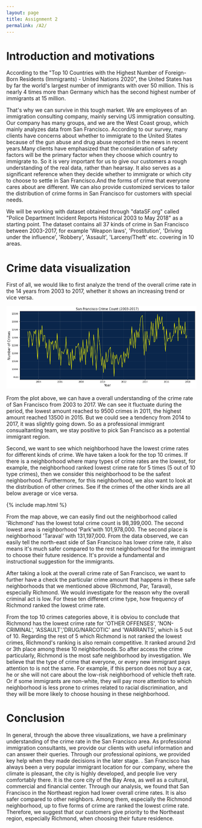 ```yaml
---
layout: page
title: Assignment 2
permalink: /A2/
---
```


# Introduction and motivations

According to the "Top 10 Countries with the Highest Number of Foreign-Born Residents (Immigrants) - United Nations 2020", the United States has by far the world's largest number of immigrants with over 50 million. This is nearly 4 times more than Germany which has the second highest number of immigrants at 15 million. 

That's why we can survive in this tough market. We are employees of an immigration consulting company, mainly serving US immigration consulting. Our company has many groups, and we are the West Coast group, which mainly analyzes data from San Francisco. According to our survey, many clients have concerns about whether to immigrate to the United States because of the gun abuse and drug abuse reported in the news in recent years.Many clients have emphasized that the consideration of safety factors will be the primary factor when they choose which country to immigrate to. So it is very important for us to give our customers a rough understanding of the real data, rather than hearsay. It also serves as a significant reference when they decide whether to immigrate or which city to choose to settle in San Francisco.And the forms of crime that everyone cares about are different. We can also provide customized services to tailor the distribution of crime forms in San Francisco for customers with special needs.

We will be working with dataset obtained through "dataSF.org" called "Police Department Incident Reports Historical 2003 to May 2018" as a starting point. The dataset contains all 37 kinds of crime in San Francisco between 2003-2017, for example 'Weapon laws', 'Prostitution', 'Driving under the influence', 'Robbery', 'Assault', 'Larceny/Theft' etc. covering in 10 areas. 


# Crime data visualization

First of all, we would like to first analyze the trend of the overall crime rate in the 14 years from 2003 to 2017, whether it shows an increasing trend or vice versa.

![Book logo](/docs/assets/timeseries.png)

From the plot above, we can have a overall understanding of the crime rate of San Francisco from 2003 to 2017. We can see it fluctuate during the period, the lowest amount reached to 9500 crimes in 2011, the highest amount reached 13500 in 2015. But we could see a tendency from 2014 to 2017, it was slightly going down. So as a professional immigrant consualtanting team, we stay positive to pick San Francisco as a potential immigrant region.


Second, we want to see which neighborhood have the lowest crime rates for different kinds of crime. We have taken a look for the top 10 crimes. If there is a neighborhood where many types of crime rates are the lowest, for example, the neighborhood ranked lowest crime rate for 5 times (5 out of 10 type crimes), then we consider this neighborhood to be the safest neighborhood. Furthermore, for this neighborhood, we also want to look at the distribution of other crimes. See if the crimes of the other kinds are all below average or vice versa.

{% include map.html %}

From the map above, we can easily find out the neighborhood called 'Richmond' has the lowest total crime count is 98,399,000. The second lowest area is neighborhood 'Park'with 101,978,000. The second place is neighborhood 'Taraval' with 131,197,000. From the data observed, we can easily tell the north-east side of San Francisco has lower crime rate, it also means it's much safer compared to the rest neighborhood for the immigrant to choose their future residence. It's provide a fundamental and instructional suggestion for the immigrants.


After taking a look at the overall crime rate of San Francisco, we want to further have a check the particular crime amount that happens in these safe neighborhoods that we mentioned above (Richmond, Par, Taraval), especially Richmond. We would investigate for the reason why the overall criminal act is low. For these ten different crime type, how frequency of Richmond ranked the lowest crime rate.

From the top 10 crimes categories above, it is obviou to conclude that Richmond has the lowest crime rate for 'OTHER OFFENSES',  'NON-CRIMINAL', 'ASSAULT','DRUG/NARCOTIC' and 'WARRANTS', which is 5 out of 10. Regarding the rest of 5 which Richmond is not ranked the lowest crimes, Richmond's ranking is also remain competitive. It ranked around 2rd or 3th place among these 10 neighborhoods. So after access the crime particularly, Richmond is the most safe neighborhood by investigation. We believe that the type of crime that everyone, or every new immigrant pays attention to is not the same. For example, if this person does not buy a car, he or she will not care about the low-risk neighborhood of vehicle theft rate. Or if some immigrants are non-white, they will pay more attention to which neighborhood is less prone to crimes related to racial discrimination, and they will be more likely to choose housing in these neighborhood.

# Conclusion

In general, through the above three visualizations, we have a preliminary understanding of the crime rate in the San Francisco area. As professional immigration consultants, we provide our clients with useful information and can answer their queries. Through our professional opinions, we provided key help when they made decisions in the later stage. . San Francisco has always been a very popular immigrant location for our company, where the climate is pleasant, the city is highly developed, and people live very comfortably there. It is the core city of the Bay Area, as well as a cultural, commercial and financial center. Through our analysis, we found that San Francisco in the Northeast region had lower overall crime rates. It is also safer compared to other neighbors. Among them, especially the Richmond neighborhood, up to five forms of crime are ranked the lowest crime rate. Therefore, we suggest that our customers give priority to the Northeast region, especially Richmond, when choosing their future residence.